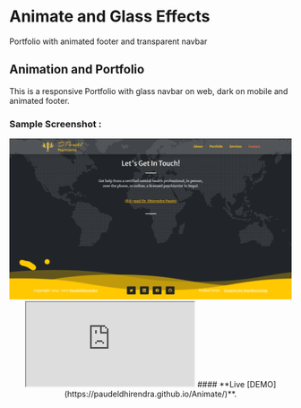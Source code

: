 # Animate and Glass Effects

Portfolio with animated footer and transparent navbar

## Animation and Portfolio
This is a responsive Portfolio with glass navbar on web, dark on mobile and animated footer.

### Sample Screenshot :
<p align="center">
  <img  src="assets/img/Screenshot.png">
<iframe src="https://paudeldhirendra.github.io/Animate" title="Animate" width=”750” height=”500”></iframe>
#### **Live [DEMO](https://paudeldhirendra.github.io/Animate/)**.
